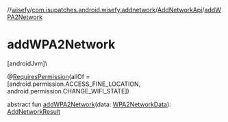 //[wisefy](../../../index.md)/[com.isupatches.android.wisefy.addnetwork](../index.md)/[AddNetworkApi](index.md)/[addWPA2Network](add-w-p-a2-network.md)

# addWPA2Network

[androidJvm]\

@[RequiresPermission](https://developer.android.com/reference/kotlin/androidx/annotation/RequiresPermission.html)(allOf = [android.permission.ACCESS_FINE_LOCATION, android.permission.CHANGE_WIFI_STATE])

abstract fun [addWPA2Network](add-w-p-a2-network.md)(data: [WPA2NetworkData](../../com.isupatches.android.wisefy.addnetwork.entities/-w-p-a2-network-data/index.md)): [AddNetworkResult](../../com.isupatches.android.wisefy.addnetwork.entities/-add-network-result/index.md)
